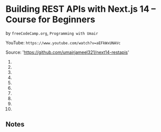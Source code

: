# Building REST APIs with Next.js 14 – Course for Beginners
by `freeCodeCamp.org`, `Programming with Umair`

YouTube: `https://www.youtube.com/watch?v=aEFkWxUNAVc`

Source: 'https://github.com/umairjameel321/next14-restapis'

1.
2.
3.
4.
5.
6.
7.
8.
9.
10.

## Notes